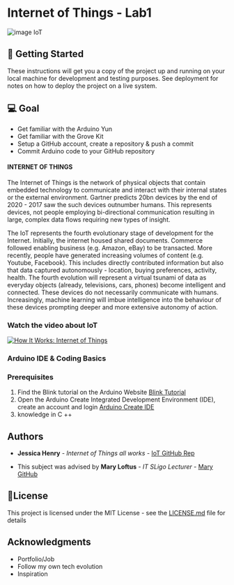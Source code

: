# Internet of Things -  Lab1

![image IoT](https://github.com/henry-jessica/IoT_Project/blob/main/IoTS.png)


## 🚀 Getting Started

These instructions will get you a copy of the project up and running on your local machine for development and testing purposes. See deployment for notes on how to deploy the project on a live system.


## 💻 Goal 
 * Get familiar with the Arduino Yun 
 * Get familiar with the Grove Kit
 * Setup a GitHub account, create a repository & push a commit
* Commit Arduino code to your GitHub repository


#### INTERNET OF THINGS

The Internet of Things is the network of physical objects that contain embedded technology to communicate and interact with their internal states or the external environment. Gartner predicts 20bn devices by the end of 2020 - 2017 saw the such devices outnumber humans. This represents devices, not people employing bi-directional communication resulting in large, complex data flows requiring new types of insight.

The IoT represents the fourth evolutionary stage of development for the Internet. Initially, the internet housed shared documents. Commerce followed enabling business 
(e.g. Amazon, eBay) to be transacted. More recently, people have generated increasing volumes of content (e.g. Youtube, Facebook). This includes directly contributed information but also that data captured autonomously - location, buying preferences, activity, health. The fourth evolution will represent a virtual tsunami of data as everyday objects (already, televisions, cars, phones) become intelligent and connected. These devices do not necessarily communicate with humans. Increasingly, machine learning will imbue intelligence into the behaviour of these devices prompting deeper and more extensive autonomy of action.

### Watch the video about IoT

[![How It Works: Internet of Things](http://img.youtube.com/vi/QSIPNhOiMoE/0.jpg)](http://www.youtube.com/watch?v=QSIPNhOiMoE "more about")


### Arduino IDE & Coding Basics

### Prerequisites
 1.	Find the Blink tutorial on the Arduino Website [Blink Tutorial](https://www.arduino.cc/en/Tutorial/BuiltInExamples/Blink) 
 2.	Open the Arduino Create Integrated Development Environment (IDE), create an account and login [Arduino Create IDE](https://create.arduino.cc/editor)
 3. knowledge in C ++

## Authors

* **Jessica Henry** - *Internet of Things all works* - [IoT GitHub Rep](https://github.com/henry-jessica)

* This subject was advised by **Mary Loftus** -  *IT SLigo Lecturer* - [Mary GitHub](https://github.com/marloft)  


## 📝License

This project is licensed under the MIT License - see the [LICENSE.md](LICENSE.md) file for details

## Acknowledgments

* Portfolio/Job 
* Follow my own tech evolution 
* Inspiration





